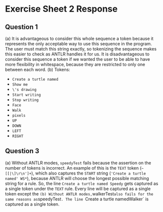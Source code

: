 # Exercise Sheet 2 Response
## Question 1
(a) It is advantageous to consider this whole sequence a token because it represents the only acceptable way to use this sequence in the program. The user must match this string exactly, so tokenizing the sequence makes this easier to check as ANTLR handles it for us. It is disadvantageous to consider this sequence a token if we wanted the user to be able to have more flexibility in whitespace, because they are restricted to only one between each word. 
(b) Tokens:
- `Create a turtle named`
- `Show me`
- `\'s drawing`
- `Start writing`
- `Stop writing`
- `Face`
- `Walk`
- `pixels`
- `UP`
- `DOWN`
- `LEFT`
- `RIGHT`
## Question 3
(a) Without ANTLR modes, `speedyTest` fails because the assertion on the number of tokens is incorrect. An example of this is the `TEXT` token (`~[[|\]\r\n']+`), which also captures the `START` string (`'Create a turtle named' WS*`), because ANTLR will choose the longest possible matching string for a rule. So, the line `Create a turtle named Speedy` gets captured as a single token under the `TEXT` rule. Every line will be captured as a single token except the `
(b) Without ANTLR modes, `walkerTest` also fails for the same reasons as `speedyTest`. The line `Create a turtle namedWalker` is captured as a single token. 